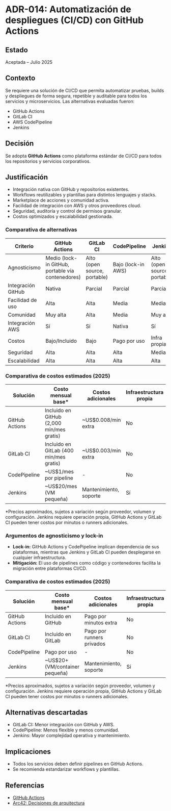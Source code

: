 # ADR-014: Automatización de despliegues (CI/CD) con GitHub Actions

## Estado

Aceptada – Julio 2025

## Contexto

Se requiere una solución de CI/CD que permita automatizar pruebas, builds y despliegues de forma segura, repetible y auditable para todos los servicios y microservicios. Las alternativas evaluadas fueron:

- GitHub Actions
- GitLab CI
- AWS CodePipeline
- Jenkins

## Decisión

Se adopta **GitHub Actions** como plataforma estándar de CI/CD para todos los repositorios y servicios corporativos.

## Justificación
- Integración nativa con GitHub y repositorios existentes.
- Workflows reutilizables y plantillas para distintos lenguajes y stacks.
- Marketplace de acciones y comunidad activa.
- Facilidad de integración con AWS y otros proveedores cloud.
- Seguridad, auditoría y control de permisos granular.
- Costos optimizados y escalabilidad gestionada.

### Comparativa de alternativas

| Criterio                | GitHub Actions | GitLab CI | CodePipeline | Jenkins |
|------------------------|---------------|-----------|--------------|---------|
| Agnosticismo           | Medio (lock-in GitHub, portable vía contenedores) | Alto (open source, portable) | Bajo (lock-in AWS) | Alto (open source, portable) |
| Integración GitHub     | Nativa        | Parcial   | Parcial      | Parcial |
| Facilidad de uso       | Alta          | Alta      | Media        | Media   |
| Comunidad              | Muy alta      | Alta      | Media        | Muy alta|
| Integración AWS        | Sí            | Sí        | Nativa       | Sí      |
| Costos                 | Bajo/Incluido | Bajo      | Pago por uso | Infra propia |
| Seguridad              | Alta          | Alta      | Alta         | Media   |
| Escalabilidad          | Alta          | Alta      | Alta         | Alta    |

### Comparativa de costos estimados (2025)

| Solución        | Costo mensual base* | Costos adicionales | Infraestructura propia |
|-----------------|---------------------|--------------------|-----------------------|
| GitHub Actions  | Incluido en GitHub (2,000 min/mes gratis) | ~US$0.008/min extra | No                |
| GitLab CI       | Incluido en GitLab (400 min/mes gratis) | ~US$0.003/min extra | No              |
| CodePipeline    | ~US$1/mes por pipeline | -                  | No                    |
| Jenkins         | ~US$20/mes (VM pequeña) | Mantenimiento, soporte | Sí            |

*Precios aproximados, sujetos a variación según proveedor, volumen y configuración. Jenkins requiere operación propia, GitHub Actions y GitLab CI pueden tener costos por minutos o runners adicionales.

### Argumentos de agnosticismo y lock-in

- **Lock-in:** GitHub Actions y CodePipeline implican dependencia de sus plataformas, mientras que Jenkins y GitLab CI pueden desplegarse en cualquier infraestructura.
- **Mitigación:** El uso de pipelines como código y contenedores facilita la migración entre plataformas CI/CD.

### Comparativa de costos estimados (2025)

| Solución        | Costo mensual base* | Costos adicionales | Infraestructura propia |
|-----------------|---------------------|--------------------|-----------------------|
| GitHub Actions  | Incluido en GitHub  | Pago por minutos extra | No                |
| GitLab CI       | Incluido en GitLab  | Pago por runners privados | No              |
| CodePipeline    | Pago por uso        | -                  | No                    |
| Jenkins         | ~US$20+ (VM/container pequeña) | Mantenimiento, soporte | Sí            |

*Precios aproximados, sujetos a variación según proveedor, volumen y configuración. Jenkins requiere operación propia, GitHub Actions y GitLab CI pueden tener costos por minutos o runners adicionales.

## Alternativas descartadas
- GitLab CI: Menor integración con GitHub y AWS.
- CodePipeline: Menos flexible y menos comunidad.
- Jenkins: Mayor complejidad operativa y mantenimiento.

## Implicaciones
- Todos los servicios deben definir pipelines en GitHub Actions.
- Se recomienda estandarizar workflows y plantillas.

## Referencias
- [GitHub Actions](https://github.com/features/actions)
- [Arc42: Decisiones de arquitectura](https://arc42.org/decision/)
